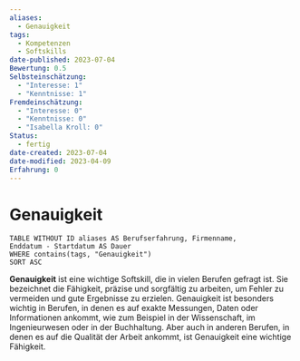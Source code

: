 ```yaml
---
aliases:
  - Genauigkeit
tags:
  - Kompetenzen
  - Softskills
date-published: 2023-07-04
Bewertung: 0.5
Selbsteinschätzung:
  - "Interesse: 1"
  - "Kenntnisse: 1"
Fremdeinschätzung:
  - "Interesse: 0"
  - "Kenntnisse: 0"
  - "Isabella Kroll: 0"
Status:
  - fertig
date-created: 2023-07-04
date-modified: 2023-04-09
Erfahrung: 0
---
```


# Genauigkeit

```dataview
TABLE WITHOUT ID aliases AS Berufserfahrung, Firmenname,
Enddatum - Startdatum AS Dauer
WHERE contains(tags, "Genauigkeit")
SORT ASC
```

**Genauigkeit** ist eine wichtige Softskill, die in vielen Berufen gefragt ist. Sie bezeichnet die Fähigkeit, präzise und sorgfältig zu arbeiten, um Fehler zu vermeiden und gute Ergebnisse zu erzielen. Genauigkeit ist besonders wichtig in Berufen, in denen es auf exakte Messungen, Daten oder Informationen ankommt, wie zum Beispiel in der Wissenschaft, im Ingenieurwesen oder in der Buchhaltung. Aber auch in anderen Berufen, in denen es auf die Qualität der Arbeit ankommt, ist Genauigkeit eine wichtige Fähigkeit.
